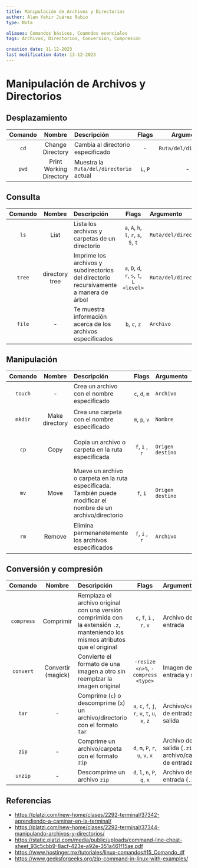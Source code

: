 ```yaml
---
title: Manipulación de Archivos y Directorios
author: Alan Yahir Juárez Rubio
type: Nota

aliases: Comandos básicos, Coamndos esenciales
tags: Archivos, Directorios, Conversión, Compresión

creation date: 11-12-2023
last modification date: 13-12-2023
---
```


# Manipulación de Archivos y Directorios

## Desplazamiento

| Comando |         Nombre          | Descripción                           |  Flags   |      Argumento      | Ejemplo             |
|:-------:|:-----------------------:|:------------------------------------- |:--------:|:-------------------:| ------------------- |
|  `cd`   |    Change Directory     | Cambia al directorio especificado     |    -     | `Ruta/del/directorio` | `cd documentos/pdf` |
|  `pwd`  | Print Working Directory | Muestra la `Ruta/del/directorio` actual | `L`, `P` |          -          | `pwd`               |

## Consulta

| Comando |     Nombre     | Descripción                                                                           |                   Flags                   | Argumento           | Ejemplo                                            |
|:-------:|:--------------:|:------------------------------------------------------------------------------------- |:-----------------------------------------:|:------------------- | -------------------------------------------------- |
|  `ls`   |      List      | Lista los archivos y carpetas de un directorio                                        |  `a`, `A`, `h`, `l`, `r`, `s`, `S`, `t`   | `Ruta/del/directorio` | `ls -al`                                           |
| `tree`  | directory tree | Imprime los archivos y subdirectorios del directorio recursivamente a manera de árbol | `a`, `D`, `d`, `r`, `s`, `t`, `L <level>` | `Ruta/del/directorio` | `tree -dL 3`                                       |
| `file`  |       -        | Te muestra información acerca de los archivos especificados                           |               `b`, `c`, `z`               | `Archivo`          | `file archivo.txt act.pdf`, `file -z proyecto.zip` |

## Manipulación

| Comando |     Nombre     | Descripción                                                                                                    |     Flags      | Argumento            | Ejemplo                                                              |
|:-------:|:--------------:|:-------------------------------------------------------------------------------------------------------------- |:--------------:|:-------------------- | -------------------------------------------------------------------- |
| `touch` |       -        | Crea un archivo con el nombre especificado                                                                     | `c`, `d`, `m`  | `Archivo`            | ```touch index.html styles.css```                                    |
| `mkdir` | Make directory | Crea una carpeta con el nombre especificado                                                                    | `m`, `p`, `v`  | `Nombre`             | `mkdir esp mate ingles`, `mkdir -p escuela/notas`                    |
|  `cp`   |      Copy      | Copia un archivo o carpeta en la ruta especificada                                                             | `f`, `i` , `r` | `Origen destino` | `cp foto1.png foto2.jpg galeria/`, `cp -r fondos/ galeria/`          |
|  `mv`   |      Move      | Mueve un archivo o carpeta en la ruta especificada. También puede modificar el nombre de un archivo/directorio |    `f`, `i`    | `Origen destino` | `mv programa.exe programa.msi programas/`, `mv file.txt archivo.txt` |
|  `rm`   |     Remove     | Elimina permenanetemente los archivos especificados                                                            | `f`, `i` , `r` | `Archivo`            | `rm borrador.md carta.docx` , `rm -ri musica/`                       |

## Conversión y compresión

|  Comando   |       Nombre       | Descripción                                                                                                                      |                      Flags                       | Argumento                                               | Ejemplo                                                        |
|:----------:|:------------------:|:-------------------------------------------------------------------------------------------------------------------------------- |:------------------------------------------------:|:------------------------------------------------------- | -------------------------------------------------------------- |
| `compress` |     Comprimir      | Remplaza el archivo  original con una versión comprimida con la extensión `.z`, manteniendo los mismos atributos que el original |             `c`, `f`, `i` , `r`, `v`             | Archivo de entrada                                      | `compress receta.txt`                                          |
| `convert`  | Convertir (magick) | Convierte el formato de una imagen a otro sin reemplzar la imagen original                                                       |        `-resize <n>%`, `-compress <type>`        | Imagen de entrada y salida                              | `convert rose.jpg -resize 50% rose.png`                        |
|   `tar`    |         -          | Comprime (`c`) o descomprime (`x`) un archivo/directorio con el formato `tar`                                                    | `a`, `c`, `f`, `j`, `r`, `v`, `t`, `u`, `x`, `z` | Archivo/carpeta de entrada y salida                     | `tar -cvf imagenes.tar fotos/`, `tar -xvf fotos/ imagenes.tar` |
|   `zip`    |         -          | Comprime un archivo/carpeta con el formato `zip`                                                                                 |        `d`, `m`, `P`, `r`, `u`, `v`, `x`         | Archivo de salida (`.zip`) y archivo/carpeta de entrada | `consultas.zip doc1.txt doc2.txt`                              |
|  `unzip`   |         -          | Descomprime un archivo `zip`                                                                                                     |           `d`, `l`, `n`, `P`, `q`, `x`           | Archivo de entrada (`.zip`)                             | `unzip consultas.zip`                                          |

## Referencias

- https://platzi.com/new-home/clases/2292-terminal/37342-aprendiendo-a-caminar-en-la-terminal/
- https://platzi.com/new-home/clases/2292-terminal/37344-manipulando-archivos-y-directorios/
- https://static.platzi.com/media/public/uploads/command-line-cheat-sheet_93c5cbb9-8acf-423e-a92e-351a461f15ae.pdf
- https://www.hostinger.mx/tutoriales/linux-comandos#15_Comando_df
- https://www.geeksforgeeks.org/zip-command-in-linux-with-examples/